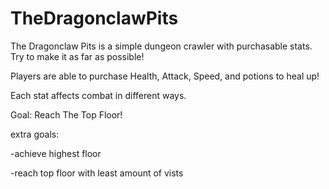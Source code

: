 # TheDragonclawPits
The Dragonclaw Pits is a simple dungeon crawler with purchasable stats. Try to make it as far as possible!


Players are able to purchase Health, Attack, Speed, and potions to heal up!

Each stat affects combat in different ways.




Goal: Reach The Top Floor!


extra goals:

-achieve highest floor

-reach top floor with least amount of vists
